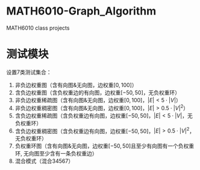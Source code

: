 # MATH6010-Graph_Algorithm
MATH6010 class projects

# 测试模块
设置7类测试集合：
1. 非负边权重图（含有向图&无向图，边权重$[0,100]$）
2. 含负边权重图（含负权重边的有向图，边权重$[-50,50]$，无负权重环）
3. 非负边权重稀疏图（含有向图&无向图，边权重$[0,100]$，$|E| < 5\cdot|V|$）
4. 非负边权重稠密图（含有向图&无向图，边权重$[0,100]$，$|E| > 0.5\cdot|V|^2$）
5. 含负边权重稀疏图（含负权重边有向图，边权重$[-50,50]$，$|E| < 5\cdot|V|$，无负权重环）
6. 含负边权重稠密图（含负权重边有向图，边权重$[-50,50]$，$|E| > 0.5\cdot|V|^2$，无负权重环）  
7. 负权重环图（含有向图&无向图，边权重$[-50,50]$且至少有向图有一个负权重环, 无向图至少含有一条负权重边）
8. 混合模式（混合34567）